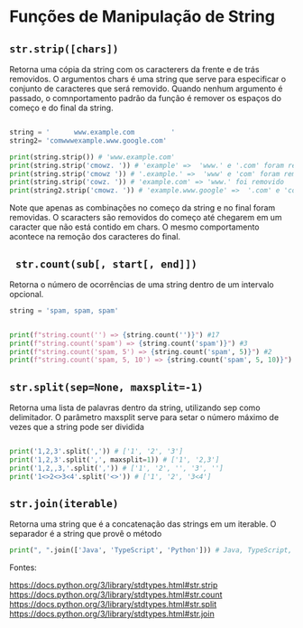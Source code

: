 # Funções de Manipulação de String

## `str.strip([chars])`

Retorna uma cópia da string com os caracterers da frente e de trás removidos. O
argumentos chars é uma string que serve para especificar o conjunto de
caracteres que será removido. Quando nenhum argumento é passado, o
comnportamento padrão da função é remover os espaços do começo e do final da
string.

```python

string = '      www.example.com         '
string2= 'comwwwexample.www.google.com'

print(string.strip()) # 'www.example.com'
print(string.strip('cmowz. ')) # 'example' =>  'www.' e '.com' foram removidos
print(string.strip('cmowz ')) # '.example.' =>  'www' e 'com' foram removidos
print(string.strip('cowz. ')) # 'example.com' => 'www.' foi removido
print(string2.strip('cmowz. ')) # 'example.www.google' =>  '.com' e 'comwww' foram removidos

```

Note que apenas as combinações no começo da string e no final foram removidas. O
scaracters são removidos do começo até chegarem em um caracter que não está
contido em chars. O mesmo comportamento acontece na remoção dos caracteres do
final.

## ` str.count(sub[, start[, end]])`

Retorna o número de ocorrências de uma string dentro de um intervalo opcional.

```python
string = 'spam, spam, spam'


print(f"string.count('') => {string.count('')}") #17
print(f"string.count('spam') => {string.count('spam')}") #3
print(f"string.count('spam, 5') => {string.count('spam', 5)}") #2
print(f"string.count('spam, 5, 10') => {string.count('spam', 5, 10)}") #1

```

## `str.split(sep=None, maxsplit=-1)`

Retorna uma lista de palavras dentro da string, utilizando sep como delimitador.
O parâmetro maxsplit serve para setar o número máximo de vezes que a string pode
ser dividida

```python

print('1,2,3'.split(',')) # ['1', '2', '3']
print('1,2,3'.split(',', maxsplit=1)) # ['1', '2,3']
print('1,2,,3,'.split(',')) # ['1', '2', '', '3', '']
print('1<>2<>3<4'.split('<>')) # ['1', '2', '3<4']

```

## `str.join(iterable)`

Retorna uma string que é a concatenação das strings em um iterable. O separador
é a string que provê o método

```python
print(", ".join(['Java', 'TypeScript', 'Python'])) # Java, TypeScript, Python

```

Fontes:

https://docs.python.org/3/library/stdtypes.html#str.strip
https://docs.python.org/3/library/stdtypes.html#str.count
https://docs.python.org/3/library/stdtypes.html#str.split
https://docs.python.org/3/library/stdtypes.html#str.join
